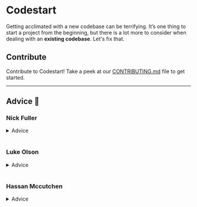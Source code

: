 # Codestart

Getting acclimated with a new codebase can be terrifying. It’s one thing to start a project from the beginning, but there is a lot more to consider when dealing with an **existing codebase**. Let's fix that.

## Contribute

Contribute to Codestart! Take a peek at our [CONTRIBUTING.md](./CONTRIBUTING.md) file to get started.

---

## Advice 📝

### Nick Fuller

<details>
<summary>Advice</summary>

1. If the application exists already, use it first. Ask for a demo, ideally from a product manager, but another team member is helpful as well. Afterward play around with the application yourself. Get a feel for what it does and more importantly why it exists. Try to align yourself with the value proposition of the application so you can better empathize with your user base.
1. Read documentation. The Readme of a project is always a great place to start. Is it old? That's ok, it was relevant at a certain point. If you're a visual learner ask for architectural diagram to help understand how data flows and what the critical junctures are. More to come on documentation in a below section...
1. Build the application locally. There is no substitution for the satisfaction of getting it running on your machine! It's the first major accomplishment and your manager will love to hear how quickly you got this done.
1. Grab a story from the top of the backlog. Sometimes the best approach is to dive in head first. Ask a team member to pair with you, or be ready to spend a chunk of time just exploring how things work. Understand that it's OK to take that time to learn. If you get stuck, just ask a team member to help! DO NOT GIVE UP ON YOUR STORY! It doesn't matter how difficult it appears! Your job is to get this story across the finish line!
1. Explore the directory structure. Start at the top and work your way through each directory level before proceeding to the next. It's easier with Rails as there is a convention to how the code is structured, but every application is different and I guarantee there will be deviations from the standard MVC. For instance, perhaps there is a services directory, or presenters, or decorators, maybe the views directory is completely gone! React is a little different. There is not a standard convention, so you'll need to learn the structure anyway. Spend some time understanding how code is organized and where things live. Are tests in the same directory as their components? Or, are tests in their own directory? Which leads to...
1. Read some tests! Start with feature and integration tests. Not only will you learn about the application, but also the testing culture and tools used.
1. Find some tooling that helps you learn. For example, the ruby gem [annotate_models](https://github.com/ctran/annotate_models) is a great tool for understanding the database structure (credit @pkajpust here - he gave me the idea a while back and I've used it a few times now. Even adding it as a permanent mainstay to a current project!).
1. Remember how we asked if the Readme / documentation was old? Update it! Updating documentation is beneficial not only for the next person, but you're learning how the app works by authoring proper procedures and you're making contributions!
</details>
<br>

### Luke Olson

<details>
<summary>Advice</summary>

1. Unless you've been dumped head first into an application all by yourself, ask your fellow devs for some help. They are your teammates! Their knowledge paired with the readme or other documentation is a great starting point.
1. Often, enough tests are written that give a good picture of what the code is supposed to do. Find a test that seems important to the context of the application and start there. For example if the app generates invoices, find a test called create or generate invoices.
1. If the code uses a database, take a look at the schema and relationships. This can help gain a better understanding of all the moving parts behind the scene.
1. Most importantly, be patient. It's going to be tricky and it's going to take time. Whether the code is brand new and state-of-the-art or a 10 year old monolith, there is no way to learn it all at once. Start picking up tickets and building knowledge and confidence over time. No one expects mastery from day 1.
1. Finally, is a good chance you will have to do this again. Take note of what helped and hindered you during this process so that the next time is a bit easier and share that knowledge with your fellow devs!
</details>
<br>

### Hassan Mccutchen

<details>
<summary>Advice</summary>

1. Attempting to understand an entire codebase can be daunting, what I find helpful is to start by picking up the simplest story or ticket I can find to make a change. Find a test that focuses on the area you need to change to learn what the existing code does, good tests can be self documenting, and act like a story to show you how everything works. This will give you context and help give you direction as to what your code needs to do and how it should fit in to the existing code in that area. You can even take it one step further by using TDD(test driven development) which will help guide you in figuring out exactly what code you'll need to write.
1. If I'm not familiar with the tech stack I'm working in, I find it helpful to start a small hobby project that uses that tech stack, having that practice on the side without the added pressure of needing to deliver features or fix bugs can help you learn how the code base you'll be working in comes together and allows yourself the space to learn at a much more comfortable pace.
1. Break down complexity, if I need to dive into a section in the code base I haven't touched before I start by reading through the code in small chunks and rubber ducking what each chunk of code is actually doing in plain English, the process can be slow going at first but as you do this consistently, you'll find common patterns and develop a better understanding of how the codebase is organized and what/where things are, and hopefully learn some new things along the way!
1. Refactor when possible, refactoring code to optimize in some way is another good strategy for getting better acclimated to a new code base. This way you learn by doing and it forces you to read through the code to see how everything is connected to better understand how it can be refactored, refactoring puts your brain into a creative head-space which will keep you engaged, thinking, and focused.
1. Take notes, note important components of the code base along the way. As you work on different tickets you'll learn small caveats or things that aren't obvious at first glance, and by writing these things down you save your future self the time it would take to remember what a piece of code does later when you need to revisit. I like to note interesting new techniques I come across or untangle some abstract parts of the code by taking note of them for later reference, and a lot of the time I retain the information much better than just reading through the code.
</details>
<br>

